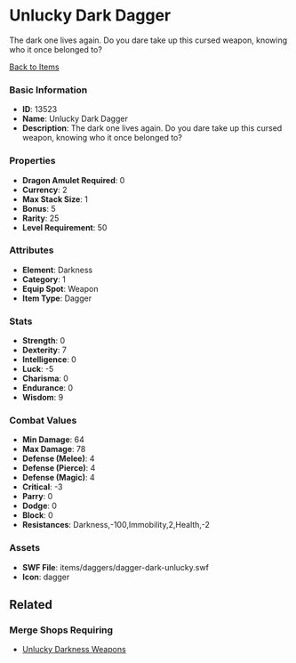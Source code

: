 # Unlucky Dark Dagger

The dark one lives again. Do you dare take up this cursed weapon, knowing who it once belonged to?

[Back to Items](../items.md)

### Basic Information

- **ID**: 13523
- **Name**: Unlucky Dark Dagger
- **Description**: The dark one lives again. Do you dare take up this cursed weapon, knowing who it once belonged to?

### Properties

- **Dragon Amulet Required**: 0
- **Currency**: 2
- **Max Stack Size**: 1
- **Bonus**: 5
- **Rarity**: 25
- **Level Requirement**: 50

### Attributes

- **Element**: Darkness
- **Category**: 1
- **Equip Spot**: Weapon
- **Item Type**: Dagger

### Stats

- **Strength**: 0
- **Dexterity**: 7
- **Intelligence**: 0
- **Luck**: -5
- **Charisma**: 0
- **Endurance**: 0
- **Wisdom**: 9

### Combat Values

- **Min Damage**: 64
- **Max Damage**: 78
- **Defense (Melee)**: 4
- **Defense (Pierce)**: 4
- **Defense (Magic)**: 4
- **Critical**: -3
- **Parry**: 0
- **Dodge**: 0
- **Block**: 0
- **Resistances**: Darkness,-100,Immobility,2,Health,-2

### Assets

- **SWF File**: items/daggers/dagger-dark-unlucky.swf
- **Icon**: dagger

## Related

### Merge Shops Requiring

- [Unlucky Darkness Weapons](../merge-shops/234-unlucky-darkness-weapons.md)

